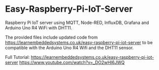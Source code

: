 # Easy-Raspberry-Pi-IoT-Server
Raspberry Pi IoT server using MQTT, Node-RED, InfluxDB, Grafana and Arduino Uno R4 WiFi with DHT11.

The provided files include updated code from https://learnembeddedsystems.co.uk/easy-raspberry-pi-iot-server to be compatible with the Arduino Uno R4 Wifi and the DHT11 sensor.

Full Tutorial:
https://learnembeddedsystems.co.uk/easy-raspberry-pi-iot-server
https://www.youtube.com/watch?v=_DO2wHI6JWQ
